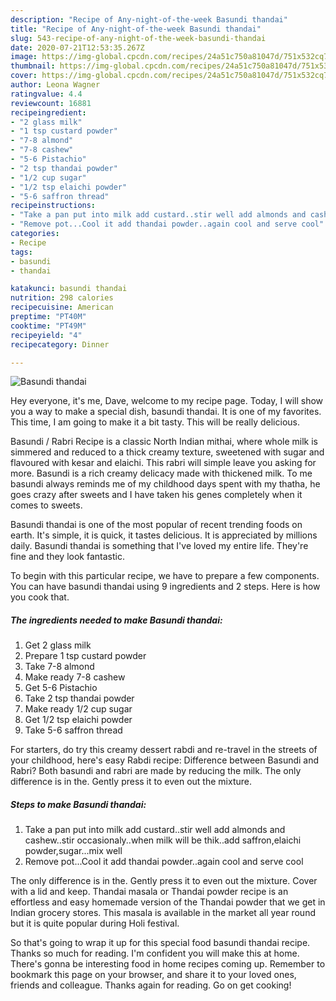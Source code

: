 ```yaml
---
description: "Recipe of Any-night-of-the-week Basundi thandai"
title: "Recipe of Any-night-of-the-week Basundi thandai"
slug: 543-recipe-of-any-night-of-the-week-basundi-thandai
date: 2020-07-21T12:53:35.267Z
image: https://img-global.cpcdn.com/recipes/24a51c750a81047d/751x532cq70/basundi-thandai-recipe-main-photo.jpg
thumbnail: https://img-global.cpcdn.com/recipes/24a51c750a81047d/751x532cq70/basundi-thandai-recipe-main-photo.jpg
cover: https://img-global.cpcdn.com/recipes/24a51c750a81047d/751x532cq70/basundi-thandai-recipe-main-photo.jpg
author: Leona Wagner
ratingvalue: 4.4
reviewcount: 16881
recipeingredient:
- "2 glass milk"
- "1 tsp custard powder"
- "7-8 almond"
- "7-8 cashew"
- "5-6 Pistachio"
- "2 tsp thandai powder"
- "1/2 cup sugar"
- "1/2 tsp elaichi powder"
- "5-6 saffron thread"
recipeinstructions:
- "Take a pan put into milk add custard..stir well add almonds and cashew..stir occasionaly..when milk will be thik..add saffron,elaichi powder,sugar...mix well"
- "Remove pot...Cool it add thandai powder..again cool and serve cool"
categories:
- Recipe
tags:
- basundi
- thandai

katakunci: basundi thandai 
nutrition: 298 calories
recipecuisine: American
preptime: "PT40M"
cooktime: "PT49M"
recipeyield: "4"
recipecategory: Dinner

---
```



![Basundi thandai](https://img-global.cpcdn.com/recipes/24a51c750a81047d/751x532cq70/basundi-thandai-recipe-main-photo.jpg)

Hey everyone, it's me, Dave, welcome to my recipe page. Today, I will show you a way to make a special dish, basundi thandai. It is one of my favorites. This time, I am going to make it a bit tasty. This will be really delicious.

Basundi / Rabri Recipe is a classic North Indian mithai, where whole milk is simmered and reduced to a thick creamy texture, sweetened with sugar and flavoured with kesar and elaichi. This rabri will simple leave you asking for more. Basundi is a rich creamy delicacy made with thickened milk. To me basundi always reminds me of my childhood days spent with my thatha, he goes crazy after sweets and I have taken his genes completely when it comes to sweets.

Basundi thandai is one of the most popular of recent trending foods on earth. It's simple, it is quick, it tastes delicious. It is appreciated by millions daily. Basundi thandai is something that I've loved my entire life. They're fine and they look fantastic.


To begin with this particular recipe, we have to prepare a few components. You can have basundi thandai using 9 ingredients and 2 steps. Here is how you cook that.

<!--inarticleads1-->

##### The ingredients needed to make Basundi thandai:

1. Get 2 glass milk
1. Prepare 1 tsp custard powder
1. Take 7-8 almond
1. Make ready 7-8 cashew
1. Get 5-6 Pistachio
1. Take 2 tsp thandai powder
1. Make ready 1/2 cup sugar
1. Get 1/2 tsp elaichi powder
1. Take 5-6 saffron thread


For starters, do try this creamy dessert rabdi and re-travel in the streets of your childhood, here&#39;s easy Rabdi recipe: Difference between Basundi and Rabri? Both basundi and rabri are made by reducing the milk. The only difference is in the. Gently press it to even out the mixture. 

<!--inarticleads2-->

##### Steps to make Basundi thandai:

1. Take a pan put into milk add custard..stir well add almonds and cashew..stir occasionaly..when milk will be thik..add saffron,elaichi powder,sugar...mix well
1. Remove pot...Cool it add thandai powder..again cool and serve cool


The only difference is in the. Gently press it to even out the mixture. Cover with a lid and keep. Thandai masala or Thandai powder recipe is an effortless and easy homemade version of the Thandai powder that we get in Indian grocery stores. This masala is available in the market all year round but it is quite popular during Holi festival. 

So that's going to wrap it up for this special food basundi thandai recipe. Thanks so much for reading. I'm confident you will make this at home. There's gonna be interesting food in home recipes coming up. Remember to bookmark this page on your browser, and share it to your loved ones, friends and colleague. Thanks again for reading. Go on get cooking!
